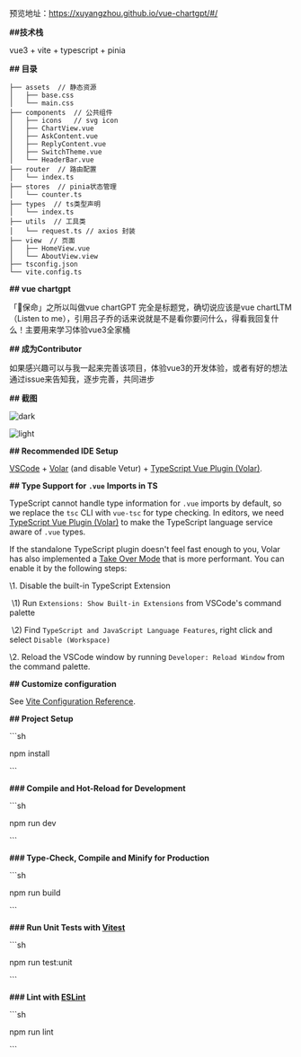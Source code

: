 预览地址：https://xuyangzhou.github.io/vue-chartgpt/#/

**##技术栈**

vue3 + vite + typescript + pinia

**## 目录**

```
├── assets  // 静态资源
│   ├── base.css
│   └── main.css
├── components  // 公共组件
│   ├── icons   // svg icon
│   ├── ChartView.vue
│   ├── AskContent.vue
│   ├── ReplyContent.vue
│   ├── SwitchTheme.vue
│   └── HeaderBar.vue
├── router  // 路由配置
│   └── index.ts
├── stores  // pinia状态管理
│   └── counter.ts
├── types  // ts类型声明
│   └── index.ts
├── utils  // 工具类
│   └── request.ts // axios 封装
├── view  // 页面
│   ├── HomeView.vue
│   └── AboutView.view
├── tsconfig.json
└── vite.config.ts
```



**## vue chartgpt**

「🐶保命」之所以叫做vue chartGPT 完全是标题党，确切说应该是vue chartLTM（Listen to me），引用吕子乔的话来说就是不是看你要问什么，得看我回复什么！主要用来学习体验vue3全家桶



**## 成为Contributor**

如果感兴趣可以与我一起来完善该项目，体验vue3的开发体验，或者有好的想法通过issue来告知我，逐步完善，共同进步



**## 截图**

![dark](https://i.328888.xyz/2023/02/22/xWVyX.jpeg)

![light](https://i.328888.xyz/2023/02/22/xWyGJ.jpeg)



**## Recommended IDE Setup**



[VSCode](https://code.visualstudio.com/) + [Volar](https://marketplace.visualstudio.com/items?itemName=Vue.volar) (and disable Vetur) + [TypeScript Vue Plugin (Volar)](https://marketplace.visualstudio.com/items?itemName=Vue.vscode-typescript-vue-plugin).



**## Type Support for** **`.vue`** **Imports in TS**



TypeScript cannot handle type information for `.vue` imports by default, so we replace the `tsc` CLI with `vue-tsc` for type checking. In editors, we need [TypeScript Vue Plugin (Volar)](https://marketplace.visualstudio.com/items?itemName=Vue.vscode-typescript-vue-plugin) to make the TypeScript language service aware of `.vue` types.



If the standalone TypeScript plugin doesn't feel fast enough to you, Volar has also implemented a [Take Over Mode](https://github.com/johnsoncodehk/volar/discussions/471#discussioncomment-1361669) that is more performant. You can enable it by the following steps:



\1. Disable the built-in TypeScript Extension

​    \1) Run `Extensions: Show Built-in Extensions` from VSCode's command palette

​    \2) Find `TypeScript and JavaScript Language Features`, right click and select `Disable (Workspace)`

\2. Reload the VSCode window by running `Developer: Reload Window` from the command palette.



**## Customize configuration**



See [Vite Configuration Reference](https://vitejs.dev/config/).



**## Project Setup**



\```sh

npm install

\```



**### Compile and Hot-Reload for Development**



\```sh

npm run dev

\```



**### Type-Check, Compile and Minify for Production**



\```sh

npm run build

\```



**### Run Unit Tests with [****Vitest****](**https://vitest.dev/**)**



\```sh

npm run test:unit

\```



**### Lint with [****ESLint****](**https://eslint.org/**)**



\```sh

npm run lint

\```